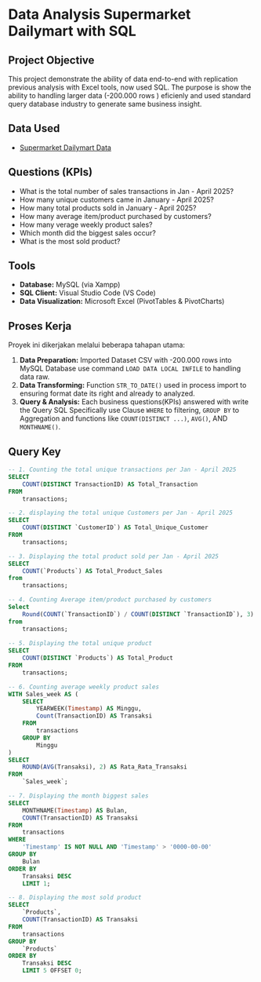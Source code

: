 # Data Analysis Supermarket Dailymart with SQL

## Project Objective
This project demonstrate the ability of data end-to-end with replication previous analysis with Excel tools, now used SQL. The purpose is show the ability to handling larger data (-200.000 rows ) eficienly and used standard query database industry to generate same business insight.

## Data Used
- <a href=https://github.com/jefryramadhan/Data-Analysis-Supermarket-Dailymart-SQL/blob/main/Supermarket%20Data%20Analysist%20-%20SQL.csv>Supermarket Dailymart Data</a>

## Questions (KPIs)
- What is the total number of sales transactions in Jan - April 2025?
- How many unique customers came in January - April 2025?
- How many total products sold in January - April 2025?
- How many average item/product purchased by customers?
- How many verage weekly product sales?
- Which month did the biggest sales occur?
- What is the most sold product?

## Tools
* **Database:** MySQL (via Xampp)
* **SQL Client:** Visual Studio Code (VS Code)
* **Data Visualization:** Microsoft Excel (PivotTables & PivotCharts)

## Proses Kerja
Proyek ini dikerjakan melalui beberapa tahapan utama:
1. **Data Preparation:** Imported Dataset CSV with -200.000 rows into MySQL Database use command `LOAD DATA LOCAL INFILE` to handling data raw.
2. **Data Transforming:** Function `STR_TO_DATE()` used in process import to ensuring format date its right and already to analyzed.
3. **Query & Analysis:** Each business questions(KPIs) answered with write the Query SQL Specifically use Clause `WHERE` to filtering, `GROUP BY` to Aggregation and functions like `COUNT(DISTINCT ...)`, `AVG()`, AND `MONTHNAME()`.

## Query Key
```sql
-- 1. Counting the total unique transactions per Jan - April 2025
SELECT
    COUNT(DISTINCT TransactionID) AS Total_Transaction
FROM
    transactions;

-- 2. displaying the total unique Customers per Jan - April 2025
SELECT 
    COUNT(DISTINCT `CustomerID`) AS Total_Unique_Customer
FROM
    transactions;

-- 3. Displaying the total product sold per Jan - April 2025 
SELECT
    COUNT(`Products`) AS Total_Product_Sales
from 
    transactions;

-- 4. Counting Average item/product purchased by customers
Select 
    Round(COUNT(`TransactionID`) / COUNT(DISTINCT `TransactionID`), 3) AS Avg_Basket_Size
from 
    transactions;
 
-- 5. Displaying the total unique product
SELECT
    COUNT(DISTINCT `Products`) AS Total_Product
FROM 
    transactions;

-- 6. Counting average weekly product sales
WITH Sales_week AS (
    SELECT 
        YEARWEEK(Timestamp) AS Minggu,
        Count(TransactionID) AS Transaksi
    FROM 
        transactions
    GROUP BY
        Minggu
)
SELECT 
    ROUND(AVG(Transaksi), 2) AS Rata_Rata_Transaksi
FROM
    `Sales_week`;

-- 7. Displaying the month biggest sales
SELECT
    MONTHNAME(Timestamp) AS Bulan,
    COUNT(TransactionID) AS Transaksi
FROM
    transactions
WHERE
    'Timestamp' IS NOT NULL AND 'Timestamp' > '0000-00-00'
GROUP BY
    Bulan
ORDER BY
    Transaksi DESC
    LIMIT 1; 

-- 8. Displaying the most sold product
SELECT 
    `Products`,
    COUNT(TransactionID) AS Transaksi
FROM
    transactions
GROUP BY 
    `Products`
ORDER BY
    Transaksi DESC
    LIMIT 5 OFFSET 0;
